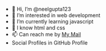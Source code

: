 - 👋 Hi, I’m @neelgupta123
- 👀 I’m interested in web development
- 🌱 I’m currently learning javascript
- 🌱 I know html and css
- 📫 Can reach me by [My Mail](guptaneelhome@gmail.com)
- Social Profiles in GitHub Profile

<!---
neelgupta123/neelgupta123 is a ✨ special ✨ repository because its `README.md` (this file) appears on your GitHub profile.
You can click the Preview link to take a look at your changes.
--->
